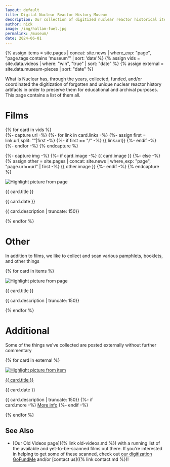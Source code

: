 ```yaml
---
layout: default
title: Digital Nuclear Reactor History Museum
description: Our collection of digitized nuclear reactor historical items
author: nick
image: /img/hallam-fuel.jpg
permalink: /museum/
date: 2024-06-01
---
```


{% assign items = site.pages | concat: site.news | where_exp: "page", "page.tags contains 'museum'" | sort: 'date'%}
{% assign vids = site.data.videos | where: "win", "true"  | sort: "date" %}
{% assign external = site.data.museum-pieces | sort: "date" %}

<div class="row">

<p>
What Is Nuclear has, through the years, collected, funded, and/or coordinated
the digitization of forgotten and unique nuclear reactor history artifacts in
order to preserve them for educational and archival purposes. This page contains
a list of them all. 
</p>

<h1>Films</h1>

{% for card in vids %}  
{%- capture url -%}
{%- for link in card.links -%}
{%- assign first = link.url|split: ""|first  -%}
{%- if first == "/" -%}
{{ link.url}}
{%- endif -%}
{%- endfor -%}
{% endcapture %}

{%- capture img -%}
{%- if card.image -%}
{{ card.image }}
{%- else -%}
{% assign other =  site.pages | concat: site.news | where_exp: "page", "page.url==url" | first -%}
{{ other.image }}
{%- endif -%}
{% endcapture %}

<div class="card" style="width: 18rem;">
<img src="{{ img }}" class="img-fluid card-img-top" style="max-height: 200px; object-fit: cover" alt="Highlight picture from page">
<div class="card-body">
<p class="h5 mb-0 card-title">{{ card.title }}</p>
<p class="h6 card-subtitle mb-2 text-muted">{{ card.date }}</p>

<p class="card-text">{{ card.description | truncate: 150}}</p> 
<a href="{{ url }}" class="stretched-link"></a>
</div>
</div>
{% endfor %}

<h1>Other</h1>

<p>In addition to films, we like to collect and scan various pamphlets, booklets, and other things</p>

{% for card in items %}

<div class="card" style="width: 18rem;">
<img src="{{ card.image }}" class="img-fluid card-img-top" style="max-height: 200px; object-fit: cover" alt="Highlight picture from page">
<div class="card-body">
<p class="h5 mb-0 card-title">{{ card.title }}</p>
<!-- TODO: differentiate posted date from item date
<h6 class="card-subtitle mb-2 text-muted">{{ card.date }}</h6> 
-->
<p class="card-text">{{ card.description | truncate: 150}}</p>
<a href="{{card.url}}" class="stretched-link"></a>
</div>
</div>
{% endfor %}

<h1>Additional</h1>
<p>Some of the things we've collected are posted externally without further commentary</p>

{% for card in external %}

<div class="card" style="width: 18rem;">
<a href="{{card.url}}" >
<img src="{{ card.image }}" class="img-fluid card-img-top" style="max-height: 200px; object-fit: cover" alt="Highlight picture from item">
</a>
<div class="card-body">
<a href="{{card.url}}" > <p class="h5 mb-0 card-title">{{ card.title }}</p> </a>
<p class="h6 card-subtitle mb-2 text-muted">{{ card.date }}</p>
<p class="card-text">{{ card.description | truncate: 150}}
{%- if card.more -%}
<a href="{{ card.more }}" class="text-muted">More info</a>
{%- endif -%}
</p>
</div>
</div>
{% endfor %}

</div>

## See Also

- [Our Old Videos page]({% link old-videos.md %}) with a running list of the
  available and yet-to-be-scanned films out there. If you're interested in helping
  to get some of these scanned, check out [our digitization
  GoFundMe](https://www.gofundme.com/f/the-digitization-of-old-nuclear-energy-videos)
  and/or [contact us]({% link contact.md %})!
